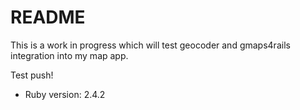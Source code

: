 # README

This is a work in progress which will test geocoder and 
gmaps4rails integration into my map app.

Test push!

* Ruby version: 2.4.2


